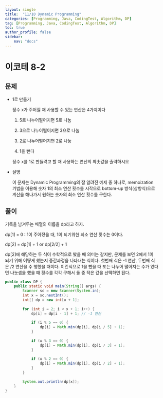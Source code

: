 ```yaml
---
layout: single
title:  "11/10 Dynamic Programming"
categories: [Programming, Java, CodingTest, Algorithm, DP]
tag: [Programming, Java, CodingTest, Algorithm, DP]
toc: true
author_profile: false
sidebar:
    nav: "docs"
---
```




#  이코테 8-2

## 문제

* 1로 만들기

  정수 x가 주어질 때 사용할 수 있는 연산은 4가지이다

  1. 5로 나누어떨어지면 5로 나눔

  2. 3으로 나누어떨어지면 3으로 나눔

  3. 2로 나누어떨어지면 2로 나눔

  4. 1을 뺀다

  정수 x를 1로 만들려고 할 때 사용하는 연산의 최솟값을 출력하시오

* 설명

  이 문제는 Dynamic Programming의 잘 알려진 예제 중 하나로, memoization 기법을 이용해 숫자 1의 최소 연산 횟수를 시작으로 bottom-up 방식(상향식)으로 계산을 해나가서 원하는 숫자의 최소 연산 횟수를 구한다.

## 풀이

기록을 남겨두는 배열의 이름을 dp라고 하자.

dp[1] = 0 : 1이 주어졌을 때, 1이 되기위한 최소 연산 횟수는 0이다.

dp[2] = dp[1] + 1 or dp[2/2] + 1

dp[2]에 해당하는 두 식이 수학적으로 봤을 때 의미는 같지만, 문제를 보면 2에서 1이 되기 위해 어떻게 했는지 중간과정을 나타내는 식이다. 첫번째 식은 -1 연산, 두번째 식은 /2 연산을 수 행했을 때이다. 이런식으로 1을 뺐을 때 또는 나누어 떨어지는 수가 있다면 나눗셈을 했을 때 횟수를 각각 구해서 둘 중 작은 값을 선택하면 된다.

```java
public class DP {
    public static void main(String[] args) {
        Scanner sc = new Scanner(System.in);
        int x = sc.nextInt();
        int[] dp = new int[x + 1];
        
        for (int i = 2; i < x + 1; i++) {
            dp[i] = dp[i - 1] + 1; // -1 연산
            
            if (i % 5 == 0) {
                dp[i] = Math.min(dp[i], dp[i / 5] + 1);
            }
            
            if (x % 3 == 0) {
                dp[i] = Math.min(dp[i], dp[i / 3] + 1);
            }
            
            if (x % 2 == 0) {
                dp[i] = Math.min(dp[i], dp[i / 2] + 1);
            }
        }
        
        System.out.println(dp[x]);
    }
}
```



